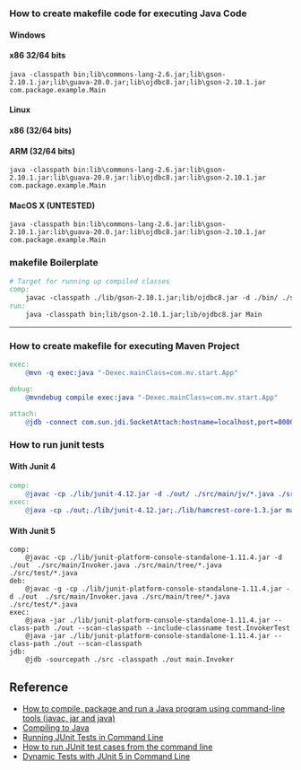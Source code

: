 ### How to create makefile code for executing Java Code
#### Windows
#### x86 32/64 bits
```
java -classpath bin;lib\commons-lang-2.6.jar;lib\gson-2.10.1.jar;lib\guava-20.0.jar;lib\ojdbc8.jar;lib\gson-2.10.1.jar com.package.example.Main
```

#### Linux
#### x86 (32/64 bits)
#### ARM (32/64 bits)
```
java -classpath bin:lib\commons-lang-2.6.jar:lib\gson-2.10.1.jar:lib\guava-20.0.jar:lib\ojdbc8.jar:lib\gson-2.10.1.jar com.package.example.Main
```

#### MacOS X (UNTESTED)
```
java -classpath bin:lib\commons-lang-2.6.jar:lib\gson-2.10.1.jar:lib\guava-20.0.jar:lib\ojdbc8.jar:lib\gson-2.10.1.jar com.package.example.Main
```

### makefile Boilerplate
```makefile
# Target for running up compiled classes
comp:
	javac -classpath ./lib/gson-2.10.1.jar;lib/ojdbc8.jar -d ./bin/ ./src/com/*.java ./src/com/impl/*.java
run:
	java -classpath bin;lib/gson-2.10.1.jar;lib/ojdbc8.jar Main
```

---
### How to create makefile for executing Maven Project
```makefile
exec:
	@mvn -q exec:java "-Dexec.mainClass=com.mv.start.App"

debug:
	@mvndebug compile exec:java "-Dexec.mainClass=com.mv.start.App"

attach:
	@jdb -connect com.sun.jdi.SocketAttach:hostname=localhost,port=8000
```

### How to run junit tests
#### With Junit 4
```Makefile
comp:
	@javac -cp ./lib/junit-4.12.jar -d ./out/ ./src/main/jv/*.java ./src/test/jv/*.java
exec:
	@java -cp ./out;./lib/junit-4.12.jar;./lib/hamcrest-core-1.3.jar main.jv.TestRunner
```
#### With Junit 5
```
comp:
	@javac -cp ./lib/junit-platform-console-standalone-1.11.4.jar -d ./out  ./src/main/Invoker.java ./src/main/tree/*.java ./src/test/*.java
deb:
	@javac -g -cp ./lib/junit-platform-console-standalone-1.11.4.jar -d ./out  ./src/main/Invoker.java ./src/main/tree/*.java ./src/test/*.java
exec:
	@java -jar ./lib/junit-platform-console-standalone-1.11.4.jar --class-path ./out --scan-classpath --include-classname test.InvokerTest
	@java -jar ./lib/junit-platform-console-standalone-1.11.4.jar --class-path ./out --scan-classpath
jdb:
	@jdb -sourcepath ./src -classpath ./out main.Invoker
```

## Reference
* [How to compile, package and run a Java program using command-line tools (javac, jar and java)](https://www.codejava.net/java-core/tools/how-to-compile-package-and-run-a-java-program-using-command-line-tools-javac-jar-and-java)
* [Compiling to Java](https://javarush.com/en/groups/posts/en.2318.compiling-to-java)
* [Running JUnit Tests in Command Line](https://jojozhuang.github.io/programming/running-junit-tests-in-command-line/)
* [How to run JUnit test cases from the command line](https://codemia.io/knowledge-hub/path/how_to_run_junit_test_cases_from_the_command_line)
* [Dynamic Tests with JUnit 5 in Command Line](https://jojozhuang.github.io/programming/dynamic-tests-with-junit5-in-command-line/)
